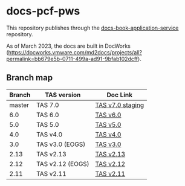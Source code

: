 # docs-pcf-pws

This repository publishes through the [docs-book-application-service](https://github.com/pivotal-cf/docs-book-application-service/) repository.

As of March 2023, the docs are built in DocWorks (https://docworks.vmware.com/md2docs/projects/all?permalink=bb679e5b-0711-499a-ad91-9bfab102dcff).

## Branch map

| Branch  | TAS version      | Doc Link   |
|---------|------------------|------------|
| master  | TAS 7.0          | [TAS v7.0 staging](https://docs-staging.vmware.com/en/draft/VMware-Tanzu-Application-Service/7.0/tas-for-vms/concepts-overview.html) |
| 6.0     | TAS 6.0          | [TAS v6.0](https://docs.vmware.com/en/VMware-Tanzu-Application-Service/6.0/tas-for-vms/concepts-overview.html)                   |
| 5.0     | TAS 5.0          | [TAS v5.0](https://docs.vmware.com/en/VMware-Tanzu-Application-Service/5.0/tas-for-vms/concepts-overview.html)                   |
| 4.0     | TAS v4.0         | [TAS v4.0](https://docs.vmware.com/en/VMware-Tanzu-Application-Service/4.0/tas-for-vms/concepts-overview.html)                   |
| 3.0     | TAS v3.0 (EOGS)  | [TAS v3.0](https://docs.vmware.com/en/VMware-Tanzu-Application-Service/3.0/tas-for-vms/concepts-overview.html)                   |
| 2.13    | TAS v2.13        | [TAS v2.13](https://docs.vmware.com/en/VMware-Tanzu-Application-Service/2.13/tas-for-vms/concepts-overview.html)                   |
| 2.12    | TAS v2.12 (EOGS) | [TAS v2.12](https://docs.vmware.com/en/VMware-Tanzu-Application-Service/2.12/tas-for-vms/concepts-overview.html)                   |
| 2.11    | TAS v2.11        | [TAS v2.11](https://docs.vmware.com/en/VMware-Tanzu-Application-Service/2.11/tas-for-vms/concepts-overview.html)                   |
